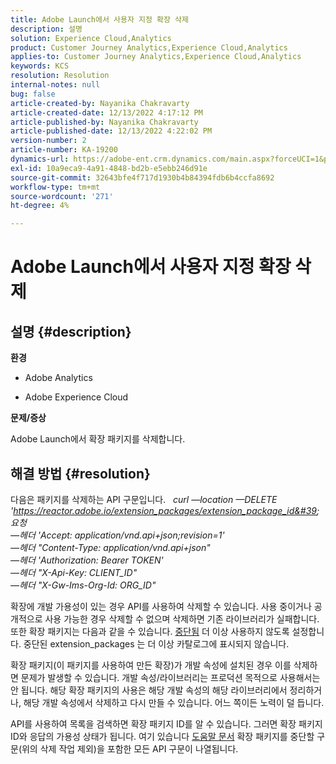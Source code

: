 ```yaml
---
title: Adobe Launch에서 사용자 지정 확장 삭제
description: 설명
solution: Experience Cloud,Analytics
product: Customer Journey Analytics,Experience Cloud,Analytics
applies-to: Customer Journey Analytics,Experience Cloud,Analytics
keywords: KCS
resolution: Resolution
internal-notes: null
bug: false
article-created-by: Nayanika Chakravarty
article-created-date: 12/13/2022 4:17:12 PM
article-published-by: Nayanika Chakravarty
article-published-date: 12/13/2022 4:22:02 PM
version-number: 2
article-number: KA-19200
dynamics-url: https://adobe-ent.crm.dynamics.com/main.aspx?forceUCI=1&pagetype=entityrecord&etn=knowledgearticle&id=19cfd893-017b-ed11-81ac-6045bd006a22
exl-id: 10a9eca9-4a91-4848-bd2b-e5ebb246d91e
source-git-commit: 32643bfe4f717d1930b4b84394fdb6b4ccfa8692
workflow-type: tm+mt
source-wordcount: '271'
ht-degree: 4%

---
```


# Adobe Launch에서 사용자 지정 확장 삭제

## 설명 {#description}


<b>환경</b>

- Adobe Analytics

- Adobe Experience Cloud

<b>문제/증상</b>

Adobe Launch에서 확장 패키지를 삭제합니다.


## 해결 방법 {#resolution}


다음은 패키지를 삭제하는 API 구문입니다.
 
*curl —location —DELETE &#39;https://reactor.adobe.io/extension_packages/extension_package_id&#39; 요청 \
—헤더 &#39;Accept: application/vnd.api+json;revision=1&#39; \
—헤더 &quot;Content-Type: application/vnd.api+json&quot; \
—헤더 &#39;Authorization: Bearer TOKEN&#39; \
—헤더 &quot;X-Api-Key: CLIENT_ID&quot; \
—헤더 &quot;X-Gw-Ims-Org-Id: ORG_ID&quot;*

확장에 개발 가용성이 있는 경우 API를 사용하여 삭제할 수 있습니다. 사용 중이거나 공개적으로 사용 가능한 경우 삭제할 수 없으며 삭제하면 기존 라이브러리가 실패합니다. 또한 확장 패키지는 다음과 같을 수 있습니다. [중단됨](https://experienceleague.adobe.com/docs/experience-platform/tags/api/endpoints/extension-packages.html?lang=en#discontinue) 더 이상 사용하지 않도록 설정합니다. 중단된 extension_packages 는 더 이상 카탈로그에 표시되지 않습니다.

확장 패키지(이 패키지를 사용하여 만든 확장)가 개발 속성에 설치된 경우 이를 삭제하면 문제가 발생할 수 있습니다. 개발 속성/라이브러리는 프로덕션 목적으로 사용해서는 안 됩니다. 해당 확장 패키지의 사용은 해당 개발 속성의 해당 라이브러리에서 정리하거나, 해당 개발 속성에서 삭제하고 다시 만들 수 있습니다. 어느 쪽이든 노력이 덜 듭니다.

API를 사용하여 목록을 검색하면 확장 패키지 ID를 알 수 있습니다. 그러면 확장 패키지 ID와 응답의 가용성 상태가 됩니다. 여기 있습니다 [도움말 문서](https://experienceleague.adobe.com/docs/experience-platform/tags/api/endpoints/extension-packages.html?lang=en#list) 확장 패키지를 중단할 구문(위의 삭제 작업 제외)을 포함한 모든 API 구문이 나열됩니다.
